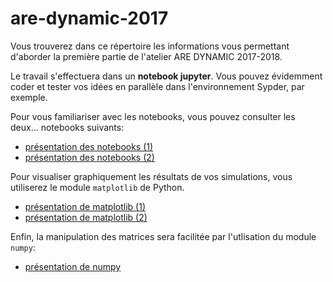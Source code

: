 # are-dynamic-2017

Vous trouverez dans ce répertoire les informations vous permettant d'aborder la première partie de l'atelier ARE DYNAMIC 2017-2018. 

Le travail s'effectuera dans un **notebook jupyter**. Vous pouvez évidemment coder et tester vos idées en parallèle dans l'environnement Sypder, par exemple. 


Pour vous familiariser avec les notebooks, vous pouvez consulter les deux... notebooks suivants:
* [présentation des notebooks (1)](https://github.com/SergeStinckwich/ARE-UPMC/blob/master/ARE-DYNAMIC/fiche2.ipynb)
* [présentation des notebooks (2)](https://nbviewer.jupyter.org/github/jupyter/notebook/blob/master/docs/source/examples/Notebook/Running%20Code.ipynb) 

Pour visualiser graphiquement les résultats de vos simulations, vous utiliserez le module `matplotlib` de Python. 
* [présentation de matplotlib (1)](https://github.com/SergeStinckwich/ARE-UPMC/blob/master/ARE-DYNAMIC/fiche3.ipynb)
* [présentation de matplotlib (2)](http://nbviewer.jupyter.org/github/jrjohansson/scientific-python-lectures/blob/master/Lecture-4-Matplotlib.ipynb)

Enfin, la manipulation des matrices sera facilitée par l'utlisation du module `numpy`:
* [présentation de numpy](https://github.com/jrjohansson/scientific-python-lectures/blob/master/Lecture-2-Numpy.ipynb)
